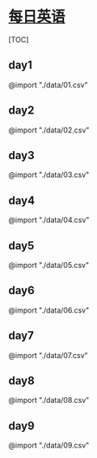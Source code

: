 <link rel="stylesheet" href="https://zhmhbest.gitee.io/hellomathematics/style/index.css">

# [每日英语](https://github.com/zhmhbest/DailyEnglish)

[TOC]

## day1
@import "./data/01.csv"

## day2
@import "./data/02.csv"

## day3
@import "./data/03.csv"

## day4
@import "./data/04.csv"

## day5
@import "./data/05.csv"

## day6
@import "./data/06.csv"

## day7
@import "./data/07.csv"

## day8
@import "./data/08.csv"

## day9
@import "./data/09.csv"